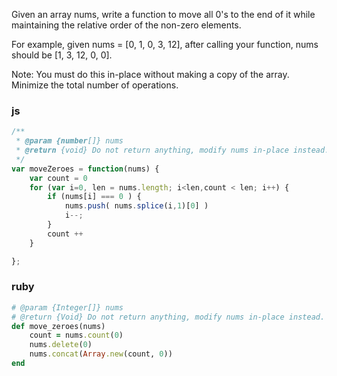 Given an array nums, write a function to move all 0's to the end of it while maintaining the relative order of the non-zero elements.

For example, given nums = [0, 1, 0, 3, 12], after calling your function, nums should be [1, 3, 12, 0, 0].

Note:
You must do this in-place without making a copy of the array.
Minimize the total number of operations.

### js

```js
/**
 * @param {number[]} nums
 * @return {void} Do not return anything, modify nums in-place instead.
 */
var moveZeroes = function(nums) {
    var count = 0
    for (var i=0, len = nums.length; i<len,count < len; i++) {
        if (nums[i] === 0 ) {
            nums.push( nums.splice(i,1)[0] )
            i--;
        }
        count ++
    }

};
```

### ruby

```ruby
# @param {Integer[]} nums
# @return {Void} Do not return anything, modify nums in-place instead.
def move_zeroes(nums)
    count = nums.count(0)
    nums.delete(0)
    nums.concat(Array.new(count, 0))
end
```
